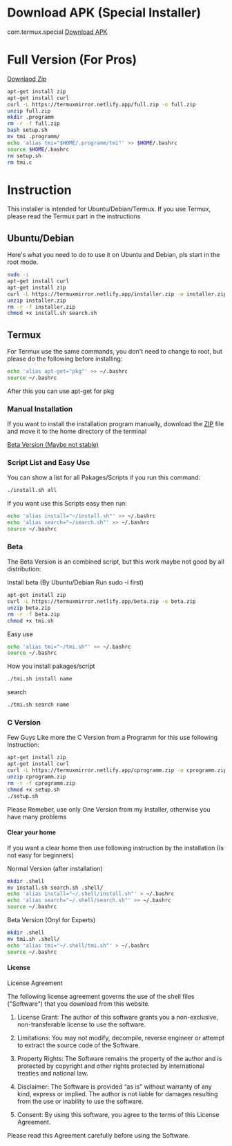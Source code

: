 # Download APK (Special Installer)
com.termux.special
[Download APK](https://termuxmirror.netlify.app/com.termux.special_1.apk)

# Full Version (For Pros)
[Downlaod Zip](https://termuxmirror.netlify.app/full.zip)

```bash
apt-get install zip
apt-get install curl
curl -L https://termuxmirror.netlify.app/full.zip -o full.zip
unzip full.zip
mkdir .programm
rm -r -f full.zip
bash setup.sh
mv tmi .programm/
echo 'alias tmi="$HOME/.programm/tmi"' >> $HOME/.bashrc
source $HOME/.bashrc
rm setup.sh
rm tmi.c
```

# Instruction

This installer is intended for Ubuntu/Debian/Termux.  If you use Termux, please read the Termux part in the instructions

## Ubuntu/Debian

Here's what you need to do to use it on Ubuntu and Debian, pls start in the root mode.

```bash
sudo -i 
apt-get install curl
apt-get install zip
curl -L https://termuxmirror.netlify.app/installer.zip -o installer.zip
unzip installer.zip
rm -r -f installer.zip
chmod +x install.sh search.sh
```

## Termux

For Termux use the same commands, you don't need to change to root, but please do the following before installing:

```bash
echo 'alias apt-get="pkg"' >> ~/.bashrc
source ~/.bashrc
```

After this you can use apt-get for pkg

### Manual Installation

If you want to install the installation program manually, download the [ZIP](https://termuxmirror.netlify.app/installer.zip) file and move it to the home directory of the terminal

[Beta Version (Maybe not stable)](https://termuxmirror.netlify.app/beta.zip)

### Script List and Easy Use

You can show a list for all Pakages/Scripts if you run this command:

```bash
./install.sh all
```

If you want use this Scripts easy then run:

```bash
echo 'alias install="~/install.sh"' >> ~/.bashrc
echo 'alias search="~/search.sh"' >> ~/.bashrc
source ~/.bashrc
```

### Beta

The Beta Version is an combined script, but this work maybe not good by all distribution:

Install beta (By Ubuntu/Debian Run sudo -i first)

```bash
apt-get install zip
curl -L https://termuxmirror.netlify.app/beta.zip -o beta.zip
unzip beta.zip
rm -r -f beta.zip
chmod +x tmi.sh
```

Easy use

```bash
echo 'alias tmi="~/tmi.sh"' >> ~/.bashrc
source ~/.bashrc
```

How you install pakages/script

```bash
./tmi.sh install name
```

search

```bash
./tmi.sh search name
```

### C Version

Few Guys Like more the C Version from a Programm for this use following Instruction:

```bash
apt-get install zip
apt-get install curl
curl -L https://termuxmirror.netlify.app/cprogramm.zip -o cprogramm.zip
unzip cprogramm.zip
rm -r -f cprogramm.zip
chmod +x setup.sh
./setup.sh
```

Please Remeber, use only One Version from my Installer, otherwise you have many problems

#### Clear your home

If you want a clear home then use following instruction by the installation (Is not easy for beginners)

Normal Version (after installation)

```bash
mkdir .shell
mv install.sh search.sh .shell/
echo 'alias install="~/.shell/install.sh"' > ~/.bashrc
echo 'alias search="~/.shell/search.sh"' >> ~/.bashrc
source ~/.bashrc
```

Beta Version (Onyl for Experts)

```bash
mkdir .shell
mv tmi.sh .shell/
echo 'alias tmi="~/.shell/tmi.sh"' > ~/.bashrc
source ~/.bashrc
```

#### License

License Agreement

 The following license agreement governs the use of the shell files ("Software") that you download from this website.

 1. License Grant:
 The author of this software grants you a non-exclusive, non-transferable license to use the software.

 2. Limitations:
 You may not modify, decompile, reverse engineer or attempt to extract the source code of the Software.

 3. Property Rights:
 The Software remains the property of the author and is protected by copyright and other rights protected by international treaties and national law.

 4. Disclaimer:
 The Software is provided “as is” without warranty of any kind, express or implied.  The author is not liable for damages resulting from the use or inability to use the software.

 5. Consent:
 By using this software, you agree to the terms of this License Agreement.

 Please read this Agreement carefully before using the Software.
